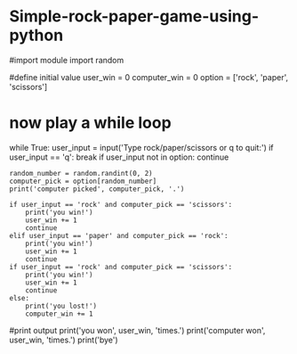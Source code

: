 # Simple-rock-paper-game-using-python

#import module
import random

#define initial value
user_win = 0
computer_win = 0
option = ['rock', 'paper', 'scissors']

# now play a while loop
while True:
    user_input = input('Type rock/paper/scissors or q to quit:')
    if user_input == 'q':
        break
    if user_input not in option:
        continue

    random_number = random.randint(0, 2)
    computer_pick = option[random_number]
    print('computer picked', computer_pick, '.')

    if user_input == 'rock' and computer_pick == 'scissors':
        print('you win!')
        user_win += 1
        continue
    elif user_input == 'paper' and computer_pick == 'rock':
        print('you win!')
        user_win += 1
        continue
    if user_input == 'rock' and computer_pick == 'scissors':
        print('you win!')
        user_win += 1
        continue
    else:
        print('you lost!')
        computer_win += 1
#print output
print('you won', user_win, 'times.')
print('computer won', user_win, 'times.')
print('bye')
